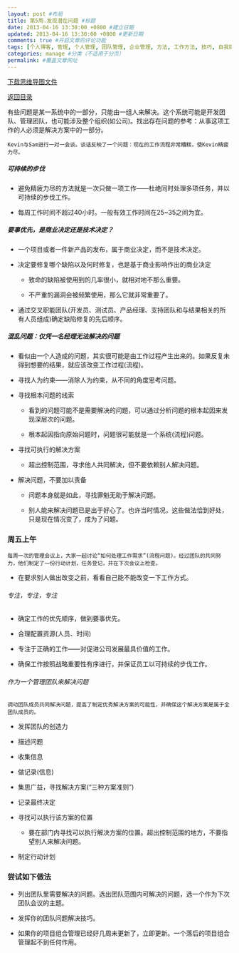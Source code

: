 ```yaml
---
layout: post #布局
title: 第5周.发现潜在问题 #标题
date: 2013-04-16 13:30:00 +0800 #建立日期
updated: 2013-04-16 13:30:00 +0800 #更新日期
comments: true #开启文章的评论功能
tags: [个人博客, 管理, 个人管理, 团队管理, 企业管理, 方法, 工作方法, 技巧, 自我提升] #标签（不适用于分页）
categories: manage #分类（不适用于分页）
permalink: #覆盖文章网址
---
```


[下载思维导图文件](https://docs.google.com/file/d/0B7UFT4BR96esRTJIUXNtTExTdWs/edit?usp=sharing)

[返回目录](/manage/2013/04/07/Behind-closed-doors-secrets-of-great-management/)

有些问题是某一系统中的一部分，只能由一组人来解决。这个系统可能是开发团队、管理团队，也可能涉及整个组织(如公司)。找出存在问题的参考：从事这项工作的人必须是解决方案中的一部分。

    Kevin与Sam进行一对一会谈。谈话反映了一个问题：现在的工作流程非常糟糕，使Kevin精疲力尽。


##### 可持续的步伐

- 避免精疲力尽的方法就是一次只做一项工作——杜绝同时处理多项任务，并以可持续的步伐工作。

- 每周工作时间不超过40小时。一般有效工作时间在25~35之间为宜。

##### 要事优先，是商业决定还是技术决定？

- 一个项目或者一件新产品的发布，属于商业决定，而不是技术决定。

- 决定要修复哪个缺陷以及何时修复，也是基于商业影响作出的商业决定

    - 致命的缺陷被使用到的几率很小，就相对地不那么重要。

    - 不严重的漏洞会被频繁使用，那么它就非常重要了。

- 通过交叉职能团队(开发员、测试员、产品经理、支持团队和与结果相关的所有人员组成)确定缺陷修复的先后顺序。

##### 混乱问题：仅凭一名经理无法解决的问题

- 看似由一个人造成的问题，其实很可能是由工作过程产生出来的。如果反复未得到想要的结果，就应该改变工作过程(流程)。

- 寻找人为约束——消除人为约束，从不同的角度思考问题。

- 寻找根本问题的线索

    - 看到的问题可能不是需要解决的问题，可以通过分析问题的根本起因来发现深层次的问题。

    - 根本起因指向原始问题时，问题很可能就是一个系统(流程)问题。

- 寻找可执行的解决方案

    - 超出控制范围，寻求他人共同解决，但不要依赖别人解决问题。

- 解决问题，不要加以责备

    - 问题本身就是如此，寻找罪魁无助于解决问题。

    - 别人能来解决问题已是出于好心了。也许当时情况，这些做法恰到好处，只是现在情况变了，成为了问题。

### 周五上午

    每周一次的管理会议上，大家一起讨论“如何处理工作需求”(流程问题)。经过团队的共同努力，他们制定了一份行动计划，任务登记，并在下次会议上检查。

- 在要求别人做出改变之前，看看自己能不能改变一下工作方式。

###### 专注，专注，专注

- 确定工作的优先顺序，做到要事优先。

- 合理配置资源(人员、时间)

- 专注于正确的工作——对促进公司发展最具价值的工作。

- 确保工作按照战略重要性有序进行，并保证员工以可持续的步伐工作。

###### 作为一个管理团队来解决问题

    调动团队成员共同解决问题，提高了制定优秀解决方案的可能性，并确保这个解决方案是属于全团队成员的。

- 发挥团队的创造力

- 描述问题

- 收集信息

- 做记录(信息)

- 集思广益，寻找解决方案(“三种方案准则”)

- 记录最终决定

- 寻找可以执行该方案的位置

    - 要在部门内寻找可以执行解决方案的位置。超出控制范围的地方，不要指望别人来解决问题。

- 制定行动计划

### 尝试如下做法

- 列出团队里需要解决的问题。选出团队范围内可解决的问题，选一个作为下次团队会议的主题。

- 发挥你的团队问题解决技巧。

- 如果你的项目组合管理已经好几周未更新了，立即更新。一个落后的项目组合管理起不到任何作用。